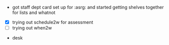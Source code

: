 - got staff dept card set up for :asrg: and started getting shelves together for lists and whatnot
- [X] trying out schedule2w for assessment
- [ ] trying out when2w
- desk
